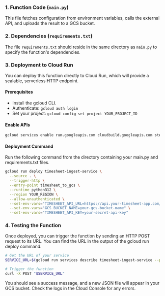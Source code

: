 ### 1. Function Code (`main.py`)
This file fetches configuration from environment variables, calls the external API, and uploads the result to a GCS bucket.

### 2. Dependencies (`requirements.txt`)
The file `requirements.txt` should reside in the same directory as `main.py` to specify the function's dependencies.

### 3. Deployment to Cloud Run
You can deploy this function directly to Cloud Run, which will provide a scalable, serverless HTTP endpoint.

#### Prerequisites
*   Install the gcloud CLI.
*   Authenticate: `gcloud auth login`
*   Set your project: `gcloud config set project YOUR_PROJECT_ID`

#### Enable APIs
```bash
gcloud services enable run.googleapis.com cloudbuild.googleapis.com storage.googleapis.com
```

#### Deployment Command
Run the following command from the directory containing your main.py and requirements.txt files.

```bash
gcloud run deploy timesheet-ingest-service \
  --source . \
  --trigger-http \
  --entry-point timesheet_to_gcs \
  --runtime python312 \
  --region YOUR_REGION \
  --allow-unauthenticated \
  --set-env-vars="TIMESHEET_API_URL=https://api.your-timesheet-app.com/v1/entries" \
  --set-env-vars="GCS_BUCKET_NAME=your-gcs-bucket-name" \
  --set-env-vars="TIMESHEET_API_KEY=your-secret-api-key"
```

### 4. Testing the Function
Once deployed, you can trigger the function by sending an HTTP POST request to its URL. You can find the URL in the output of the gcloud run deploy command.

```bash
# Get the URL of your service
SERVICE_URL=$(gcloud run services describe timesheet-ingest-service --platform managed --region YOUR_REGION --format="value(status.url)")

# Trigger the function
curl -X POST "$SERVICE_URL"
```
You should see a success message, and a new JSON file will appear in your GCS bucket. Check the logs in the Cloud Console for any errors.